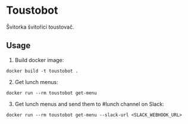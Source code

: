 # Toustobot

Švitorka švitořící toustovač.

## Usage

1. Build docker image:
```
docker build -t toustobot .
```

2. Get lunch menus:
```
docker run --rm toustobot get-menu
```

3. Get lunch menus and send them to #lunch channel on Slack:
```
docker run --rm toustobot get-menu --slack-url <SLACK_WEBHOOK_URL>
```

